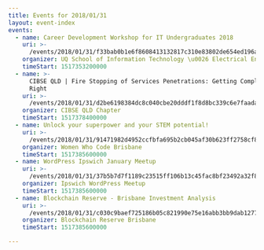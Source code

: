 ```yaml
---
title: Events for 2018/01/31
layout: event-index
events:
  - name: Career Development Workshop for IT Undergraduates 2018
    uri: >-
      /events/2018/01/31/f33bab0b1e6f8608413132817c310e83802de654ed196a2b15b327501cd29650
    organizer: UQ School of Information Technology \u0026 Electrical Engineering
    timeStart: 1517353200000
  - name: >-
      CIBSE QLD | Fire Stopping of Services Penetrations: Getting Compliance
      Right
    uri: >-
      /events/2018/01/31/d2be6198384dc8c040cbe20dddf1f8d8bc339c6e7faadae34c6f7c9524c3e53f
    organizer: CIBSE QLD Chapter
    timeStart: 1517378400000
  - name: Unlock your superpower and your STEM potential!
    uri: >-
      /events/2018/01/31/91471982d4952ccfbfa695b2cb045af30b623ff2758cf8c38e64fbf9b8b14363
    organizer: Women Who Code Brisbane
    timeStart: 1517385600000
  - name: WordPress Ipswich January Meetup
    uri: >-
      /events/2018/01/31/37b5b7d7f1189c23515ff106b13c45fac8bf23492a32f8d44896645974ecb193
    organizer: Ipswich WordPress Meetup
    timeStart: 1517385600000
  - name: Blockchain Reserve - Brisbane Investment Analysis
    uri: >-
      /events/2018/01/31/c030c9baef725186b05c821990e75e16abb3bb9dab127798a32d2fa204387f6e
    organizer: Blockchain Reserve Brisbane
    timeStart: 1517385600000

---
```

